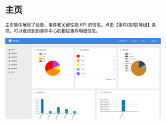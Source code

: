 # 主页

主页集中展现了设备，事件和关键性能 KPI 的信息。点击【事件(故障)等级】各项，可以查询到到事件中心的相应事件明细信息。

![-w2020](../assets/image004.png)
